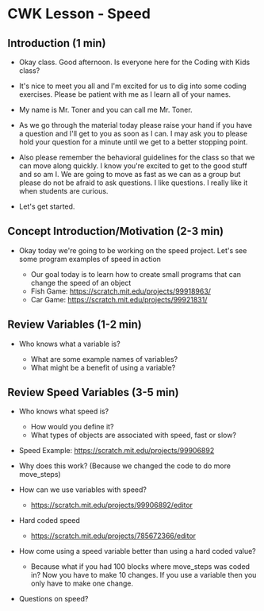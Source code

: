 
# CWK Lesson - Speed

## Introduction (1 min)

- Okay class.  Good afternoon.  Is everyone here for the Coding with Kids class? 

- It's nice to meet you all and I'm excited for us to dig into some coding exercises.  Please be patient with me as I learn all of your names. 

- My name is Mr. Toner and you can call me Mr. Toner.  

- As we go through the material today please raise your hand if you have a question and I'll get to you as soon as I can. I may ask you to please hold your question for a minute until we get to a better stopping point. 

- Also please remember the behavioral guidelines for the class so that we can move along quickly.  I know you're excited to get to the good stuff and so am I.  We are going to move as fast as we can as a group but please do not be afraid to ask questions.  I like questions.  I really like it when students are curious. 

- Let's get started. 

## Concept Introduction/Motivation (2-3 min)

- Okay today we're going to be working on the speed project.  Let's see some program examples of speed in action

  - Our goal today is to learn how to create small programs that can change the speed of an object 
  - Fish Game: https://scratch.mit.edu/projects/99918963/
  - Car Game: https://scratch.mit.edu/projects/99921831/


## Review Variables (1-2 min)

- Who knows what a variable is?  

  - What are some example names of variables?
  - What might be a benefit of using a variable? 

## Review Speed Variables (3-5 min)

- Who knows what speed is?  

  - How would you define it? 
  - What types of objects are associated with speed, fast or slow? 

- Speed Example: https://scratch.mit.edu/projects/99906892

- Why does this work?  (Because we changed the code to do more move_steps)

- How can we use variables with speed? 

  - https://scratch.mit.edu/projects/99906892/editor

- Hard coded speed

  - https://scratch.mit.edu/projects/785672366/editor

- How come using a speed variable better than using a hard coded value?  

  - Because what if you had 100 blocks where move_steps was coded in? Now you have to make 10 changes. If you use a variable then you only have to make one change. 

- Questions on speed?

